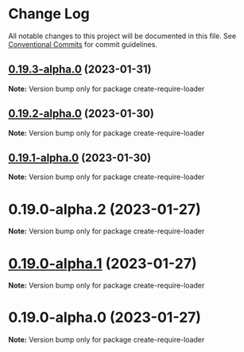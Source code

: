 # Change Log

All notable changes to this project will be documented in this file.
See [Conventional Commits](https://conventionalcommits.org) for commit guidelines.

## [0.19.3-alpha.0](https://github.com/TryQuiet/quiet/compare/create-require-loader@0.19.0-alpha.2...create-require-loader@0.19.3-alpha.0) (2023-01-31)

**Note:** Version bump only for package create-require-loader





## [0.19.2-alpha.0](https://github.com/TryQuiet/quiet/compare/create-require-loader@0.19.0-alpha.2...create-require-loader@0.19.2-alpha.0) (2023-01-30)

**Note:** Version bump only for package create-require-loader





## [0.19.1-alpha.0](https://github.com/TryQuiet/quiet/compare/create-require-loader@0.19.0-alpha.2...create-require-loader@0.19.1-alpha.0) (2023-01-30)

**Note:** Version bump only for package create-require-loader





# 0.19.0-alpha.2 (2023-01-27)

**Note:** Version bump only for package create-require-loader





# [0.19.0-alpha.1](https://github.com/ZbayApp/monorepo/compare/create-require-loader@0.19.0-alpha.0...create-require-loader@0.19.0-alpha.1) (2023-01-27)

**Note:** Version bump only for package create-require-loader





# 0.19.0-alpha.0 (2023-01-27)

**Note:** Version bump only for package create-require-loader
